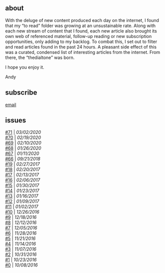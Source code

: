 ## about
With the deluge of new content produced each day on the internet, I found that my “to read” folder was growing at an unsustainable rate. Along with each new stream of content that I found, each new article also brought its own web of referenced material, follow-up reading or new subscription opportunities, only adding to my backlog. To combat this, I set out to filter and read articles found in the past 24 hours. A pleasant side effect of this was a curated, condensed list of interesting articles from the internet. From there, the “thedialtone” was born. 

I hope you enjoy it.

Andy

## subscribe
[email](https://tinyletter.com/acwhittam)

## issues

[#71](71.md) | *03/02/2020*  
[#70](70.md) | *02/19/2020*  
[#69](69.md) | *02/10/2020*  
[#68](68.md) | *01/26/2020*  
[#67](67.md) | *01/11/2020*  
[#66](66.md) | *09/21/2018*  
[#19](19.md) | *02/27/2017*  
[#18](18.md) | *02/20/2017*  
[#17](17.md) | *02/13/2017*  
[#16](16.md) | *02/06/2017*  
[#15](15.md) | *01/30/2017*  
[#14](14.md) | *01/23/2017*  
[#13](13.md) | *01/16/2017*  
[#12](12.md) | *01/09/2017*  
[#11](11.md) | *01/02/2017*  
[#10](10.md) | *12/26/2016*  
[#9](9.md)  | *12/18/2016*  
[#8](8.md) | *12/12/2016*  
[#7](7.md) | *12/05/2016*  
[#6](6.md) | *11/28/2016*  
[#5](5.md) | *11/21/2016*  
[#4](4.md) | *11/14/2016*  
[#3](3.md) | *11/07/2016*  
[#2](2.md) | *10/31/2016*  
[#1](1.md) | *10/23/2016*  
[#0](0.md) | *10/08/2016*  
